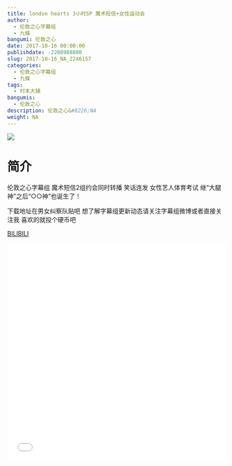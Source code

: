 ```yaml
---
title: london hearts 3小时SP 魔术短信+女性运动会
author: 
  - 伦敦之心字幕组
  - 九條
bangumi: 伦敦之心
date: 2017-10-16 00:00:00
publishdate: -2208988800
slug: 2017-10-16_NA_2246157
categories: 
  - 伦敦之心字幕组
  - 九條
tags: 
  - 村本大辅
bangumis: 
  - 伦敦之心
description: 伦敦之心&#8226;NA
weight: NA
---
```


![](https://i.imgur.com/Z0pDH6p.jpg)

# 简介  
伦敦之心字幕组 魔术短信2组约会同时转播 笑话连发 女性艺人体育考试 继“大腿神”之后“○○神”也诞生了！


下载地址在男女纠察队贴吧 想了解字幕组更新动态请关注字幕组微博或者直接关注我 喜欢的就投个硬币吧

  [BILIBILI](https://www.bilibili.com/video/av2246157/)


<div class="vcontainer">  <iframe class='video' src="//www.bilibili.com/blackboard/player.html?aid=2246157" width="100%" height="500" frameborder="0" allowfullscreen="allowfullscreen"></iframe></div>
